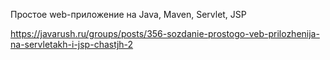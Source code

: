 Простое web-приложение на Java, Maven, Servlet, JSP

https://javarush.ru/groups/posts/356-sozdanie-prostogo-veb-prilozhenija-na-servletakh-i-jsp-chastjh-2

